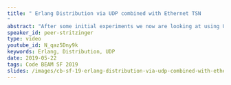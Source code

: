 ```yaml
---
title: " Erlang Distribution via UDP combined with Ethernet TSN
"
abstract: "After some initial experiments we now are looking at using UDP for Erlang Distribution. Ethernet TSN (=Time Sensitive Networking) is a set of new standards that extends Ethernet by controlling latency and redundancy on Layer-2 making it possible to implement hard realtime reliable datagram service."
speaker_id: peer-stritzinger
type: video
youtube_id: N_qaz5Dny9k
keywords: Erlang, Distribution, UDP
date: 2019-05-22
tags: Code BEAM SF 2019
slides: /images/cb-sf-19-erlang-distribution-via-udp-combined-with-ethernet-tsn-peer-stritzinger-compressed.pdf
---
```


